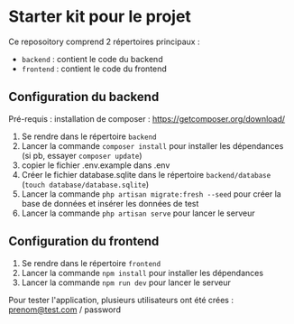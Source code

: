 # Starter kit pour le projet


Ce reposoitory comprend 2 répertoires principaux :
- `backend` : contient le code du backend
- `frontend` : contient le code du frontend 


## Configuration du backend
Pré-requis : installation de composer : https://getcomposer.org/download/

1. Se rendre dans le répertoire `backend`
2. Lancer la commande `composer install` pour installer les dépendances (si pb, essayer `composer update`)
3. copier le fichier .env.example dans .env 
4. Créer le fichier database.sqlite dans le répertoire `backend/database` (`touch database/database.sqlite`)
5. Lancer la commande `php artisan migrate:fresh --seed` pour créer la base de données et insérer les données de test
6. Lancer la commande `php artisan serve` pour lancer le serveur


## Configuration du frontend
1. Se rendre dans le répertoire `frontend`
2. Lancer la commande `npm install` pour installer les dépendances
3. Lancer la commande `npm run dev` pour lancer le serveur

Pour tester l'application, plusieurs utilisateurs ont été crées : prenom@test.com / password